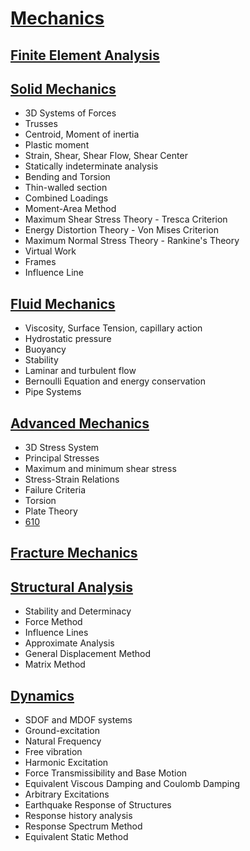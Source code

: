 # [Mechanics](https://benklassen77.github.io)

## [Finite Element Analysis](finiteelement.html)

## [Solid Mechanics](SolidMechanics.html)

- 3D Systems of Forces
- Trusses
- Centroid, Moment of inertia
- Plastic moment
- Strain, Shear, Shear Flow, Shear Center
- Statically indeterminate analysis
- Bending and Torsion
- Thin-walled section
- Combined Loadings
- Moment-Area Method
- Maximum Shear Stress Theory - Tresca Criterion
- Energy Distortion Theory - Von Mises Criterion
- Maximum Normal Stress Theory - Rankine's Theory
- Virtual Work
- Frames
- Influence Line

## [Fluid Mechanics](fluidmechanics.html)

- Viscosity, Surface Tension, capillary action
- Hydrostatic pressure
- Buoyancy
- Stability
- Laminar and turbulent flow
- Bernoulli Equation and energy conservation
- Pipe Systems

## [Advanced Mechanics](advancedmechanics.html)

- 3D Stress System
- Principal Stresses
- Maximum and minimum shear stress
- Stress-Strain Relations
- Failure Criteria
- Torsion
- Plate Theory
- [610](https://benklassen77.github.io/documents/courses/solidmechanics/advanced/610LectureNotes.pdf)

## [Fracture Mechanics](fracturemechanics.html)

## [Structural Analysis](structuralanalysis.html)

- Stability and Determinacy
- Force Method
- Influence Lines
- Approximate Analysis
- General Displacement Method
- Matrix Method

## [Dynamics](dynamics.html)

- SDOF and MDOF systems
- Ground-excitation
- Natural Frequency
- Free vibration
- Harmonic Excitation
- Force Transmissibility and Base Motion
- Equivalent Viscous Damping and Coulomb Damping
- Arbitrary Excitations
- Earthquake Response of Structures
- Response history analysis
- Response Spectrum Method
- Equivalent Static Method
